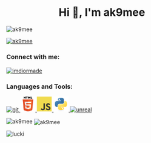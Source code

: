 <h1 align="center">Hi 👋, I'm ak9mee</h1>

<p align="left"> <img src="https://komarev.com/ghpvc/?username=ak9mee&label=Profile%20views&color=0e75b6&style=flat" alt="ak9mee" /> </p>

<p align="left"> <a href="https://github.com/ryo-ma/github-profile-trophy"><img src="https://github-profile-trophy.vercel.app/?username=ak9mee" alt="ak9mee" /></a> </p>

<h3 align="left">Connect with me:</h3>
<p align="left">
<a href="https://instagram.com/imdiormade" target="blank"><img align="center" src="https://raw.githubusercontent.com/rahuldkjain/github-profile-readme-generator/master/src/images/icons/Social/instagram.svg" alt="imdiormade" height="30" width="40" /></a>
</p>

<h3 align="left">Languages and Tools:</h3>
<p align="left"> <a href="https://git-scm.com/" target="_blank" rel="noreferrer"> <img src="https://www.vectorlogo.zone/logos/git-scm/git-scm-icon.svg" alt="git" width="40" height="40"/> </a> <a href="https://www.w3.org/html/" target="_blank" rel="noreferrer"> <img src="https://raw.githubusercontent.com/devicons/devicon/master/icons/html5/html5-original-wordmark.svg" alt="html5" width="40" height="40"/> </a> <a href="https://developer.mozilla.org/en-US/docs/Web/JavaScript" target="_blank" rel="noreferrer"> <img src="https://raw.githubusercontent.com/devicons/devicon/master/icons/javascript/javascript-original.svg" alt="javascript" width="40" height="40"/> </a> <a href="https://www.python.org" target="_blank" rel="noreferrer"> <img src="https://raw.githubusercontent.com/devicons/devicon/master/icons/python/python-original.svg" alt="python" width="40" height="40"/> </a> <a href="https://unrealengine.com/" target="_blank" rel="noreferrer"> <img src="https://raw.githubusercontent.com/kenangundogan/fontisto/036b7eca71aab1bef8e6a0518f7329f13ed62f6b/icons/svg/brand/unreal-engine.svg" alt="unreal" width="40" height="40"/> </a> </p>

<p><img align="left" src="https://github-readme-stats.vercel.app/api/top-langs?username=ak9mee&show_icons=true&locale=en&layout=compact" alt="ak9mee" /></p>

<p>&nbsp;<img align="center" src="https://github-readme-stats.vercel.app/api?username=ak9mee&show_icons=true&locale=en" alt="ak9mee" /></p>

![lucki](https://user-images.githubusercontent.com/112445400/236647300-a9d3c5ef-acc6-4208-beca-23a54e843312.gif)
